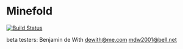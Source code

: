# Minefold

[![Build Status](https://magnum.travis-ci.com/minefold/web.png?branch=master&token=yfARxv3oq7ZT3ZbmJWVN)](http://travis-ci.org/minefold/web)

beta testers:
Benjamin de With <dewith@me.com>
mdw2001@bell.net

